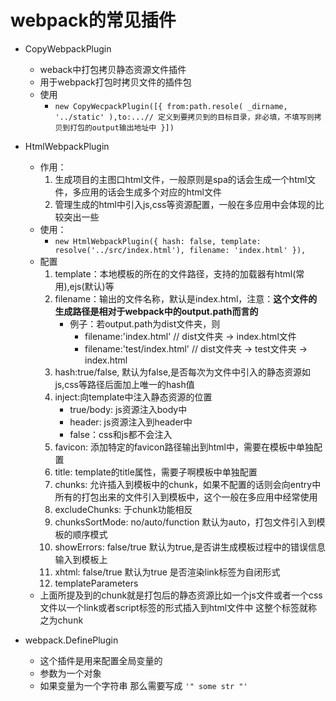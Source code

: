 # webpack的常见插件

* CopyWebpackPlugin
    - weback中打包拷贝静态资源文件插件
    - 用于webpack打包时拷贝文件的插件包
    - 使用
        - ```new CopyWecpackPlugin([{ from:path.resole( _dirname, '../static' ),to:...// 定义到要拷贝到的目标目录，非必填，不填写则拷贝到打包的output输出地址中 }])```


* HtmlWebpackPlugin 
    - 作用：
        1. 生成项目的主图口html文件，一般原则是spa的话会生成一个html文件，多应用的话会生成多个对应的html文件
        2. 管理生成的html中引入js,css等资源配置，一般在多应用中会体现的比较突出一些
    - 使用：
        - ```new HtmlWebpackPlugin({ hash: false, template: resolve('../src/index.html'), filename: 'index.html' }),```
    - 配置
        1. template：本地模板的所在的文件路径，支持的加载器有html(常用),ejs(默认)等
        2. filename：输出的文件名称，默认是index.html，注意：**这个文件的生成路径是相对于webpack中的output.path而言的**
            - 例子：若output.path为dist文件夹，则
                - filename:'index.html' // dist文件夹 -> index.html文件
                - filename:'test/index.html' // dist文件夹 -> test文件夹 -> index.html
        3. hash:true/false, 默认为false,是否每次为文件中引入的静态资源如js,css等路径后面加上唯一的hash值
        4. inject:向template中注入静态资源的位置
            - true/body: js资源注入body中
            - header: js资源注入到header中
            - false：css和js都不会注入
        5. favicon: 添加特定的favicon路径输出到html中，需要在模板中单独配置
        6. title: template的title属性，需要子啊模板中单独配置
        7. chunks: 允许插入到模板中的chunk，如果不配置的话则会向entry中所有的打包出来的文件引入到模板中，这个一般在多应用中经常使用
        8. excludeChunks: 于chunk功能相反 
        9. chunksSortMode: no/auto/function 默认为auto，打包文件引入到模板的顺序模式
        10. showErrors: false/true 默认为true,是否讲生成模板过程中的错误信息输入到模板上
        11. xhtml: false/true 默认为true 是否渲染link标签为自闭形式
        12. templateParameters
    - 上面所提及到的chunk就是打包后的静态资源比如一个js文件或者一个css文件以一个link或者script标签的形式插入到html文件中 这整个标签就称之为chunk

* webpack.DefinePlugin
    - 这个插件是用来配置全局变量的
    - 参数为一个对象
    - 如果变量为一个字符串 那么需要写成 ``` '" some str "' ```